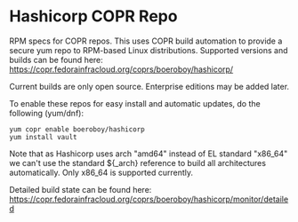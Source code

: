 # Hashicorp COPR Repo
RPM specs for COPR repos. This uses COPR build automation to provide a secure yum repo to RPM-based Linux distributions.  Supported versions and builds can be found here: https://copr.fedorainfracloud.org/coprs/boeroboy/hashicorp/

Current builds are only open source.  Enterprise editions may be added later.

To enable these repos for easy install and automatic updates, do the following (yum/dnf):

```
yum copr enable boeroboy/hashicorp
yum install vault
```
Note that as Hashicorp uses arch "amd64" instead of EL standard "x86_64" we can't use the standard ${\_arch} reference to build all architectures automatically.  Only x86_64 is supported currently.

Detailed build state can be found here: https://copr.fedorainfracloud.org/coprs/boeroboy/hashicorp/monitor/detailed

